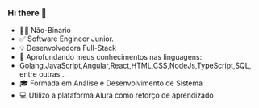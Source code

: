 ### Hi there 👋

- 🏳️‍⚧ Não-Binario
- ✅ Software Engineer Junior.
- 💡 Desenvolvedora Full-Stack
- 🎯 Aprofundando meus conhecimentos nas linguagens: 
- Golang,JavaScript,Angular,React,HTML,CSS,NodeJs,TypeScript,SQL, entre outras...
- 🎓 Formada em Análise e Desenvolvimento de Sistema
- 💻 Utilizo a plataforma Alura como reforço de aprendizado


